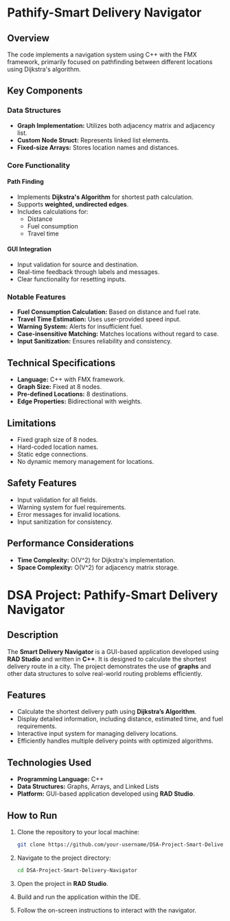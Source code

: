 # Pathify-Smart Delivery Navigator

## Overview
The code implements a navigation system using C++ with the FMX framework, primarily focused on pathfinding between different locations using Dijkstra's algorithm.

## Key Components

### Data Structures
- **Graph Implementation:** Utilizes both adjacency matrix and adjacency list.
- **Custom Node Struct:** Represents linked list elements.
- **Fixed-size Arrays:** Stores location names and distances.

### Core Functionality

#### Path Finding
- Implements **Dijkstra's Algorithm** for shortest path calculation.
- Supports **weighted, undirected edges**.
- Includes calculations for:
  - Distance
  - Fuel consumption
  - Travel time

#### GUI Integration
- Input validation for source and destination.
- Real-time feedback through labels and messages.
- Clear functionality for resetting inputs.

### Notable Features
- **Fuel Consumption Calculation:** Based on distance and fuel rate.
- **Travel Time Estimation:** Uses user-provided speed input.
- **Warning System:** Alerts for insufficient fuel.
- **Case-insensitive Matching:** Matches locations without regard to case.
- **Input Sanitization:** Ensures reliability and consistency.

## Technical Specifications
- **Language:** C++ with FMX framework.
- **Graph Size:** Fixed at 8 nodes.
- **Pre-defined Locations:** 8 destinations.
- **Edge Properties:** Bidirectional with weights.

## Limitations
- Fixed graph size of 8 nodes.
- Hard-coded location names.
- Static edge connections.
- No dynamic memory management for locations.

## Safety Features
- Input validation for all fields.
- Warning system for fuel requirements.
- Error messages for invalid locations.
- Input sanitization for consistency.

## Performance Considerations
- **Time Complexity:** O(V^2) for Dijkstra's implementation.
- **Space Complexity:** O(V^2) for adjacency matrix storage.

# DSA Project: Pathify-Smart Delivery Navigator

## Description
The **Smart Delivery Navigator** is a GUI-based application developed using **RAD Studio** and written in **C++**. It is designed to calculate the shortest delivery route in a city. The project demonstrates the use of **graphs** and other data structures to solve real-world routing problems efficiently.

## Features
- Calculate the shortest delivery path using **Dijkstra’s Algorithm**.
- Display detailed information, including distance, estimated time, and fuel requirements.
- Interactive input system for managing delivery locations.
- Efficiently handles multiple delivery points with optimized algorithms.

## Technologies Used
- **Programming Language:** C++
- **Data Structures:** Graphs, Arrays, and Linked Lists
- **Platform:** GUI-based application developed using **RAD Studio**.

## How to Run

1. Clone the repository to your local machine:

    ```sh
    git clone https://github.com/your-username/DSA-Project-Smart-Delivery-Navigator.git
    ```

2. Navigate to the project directory:

    ```sh
    cd DSA-Project-Smart-Delivery-Navigator
    ```

3. Open the project in **RAD Studio**.

4. Build and run the application within the IDE.

5. Follow the on-screen instructions to interact with the navigator.
